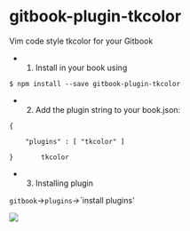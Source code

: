 gitbook-plugin-tkcolor
======================

Vim code  style tkcolor for your Gitbook

- 1. Install in your book using
```
$ npm install --save gitbook-plugin-tkcolor

```

- 2. Add the plugin string to your book.json:

```
{	

    "plugins" : [ "tkcolor" ]
    
}       tkcolor

```

- 3. Installing plugin

`gitbook`->`plugins`->`install plugins'


![](http://tinkl.qiniudn.com/tinkl2D57E5A9-8BCE-4A3E-8C9C-E84C40825D89.png)
